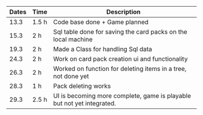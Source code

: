 | Dates | Time  | Description                                                            |
| ----- | ----- | ---------------------------------------------------------------------- |
| 13.3  | 1.5 h | Code base done + Game planned                                          |
| 15.3  | 2 h   | Sql table done for saving the card packs on the local machine          |
| 19.3  | 2 h   | Made a Class for handling Sql data                                     |
| 24.3  | 2 h   | Work on card pack creation ui and functionality                        |
| 26.3  | 2 h   | Worked on function for deleting items in a tree, not done yet          |
| 28.3  | 1 h   | Pack deleting works                                                    |
| 29.3  | 2.5 h | UI is becoming more complete, game is playable but not yet integrated. |
